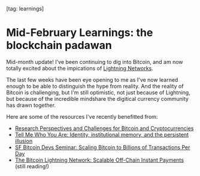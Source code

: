 [tag: learnings]

# Mid-February Learnings: the blockchain padawan

Mid-month update! I've been continuing to dig into Bitcoin, and am now totally excited about the impications of [Lightning Networks](https://lightning.network/).

The last few weeks have been eye opening to me as I've now learned enough to be able to distinguish the hype from reality. And the reality of Bitcoin is challenging, but I'm still optimistic, not just because of Lightning, but because of the incredible mindshare the digitical currency community has drawn together.

Here are some of the resources I've recently benefitted from:

* [Research Perspectives and Challenges for Bitcoin and Cryptocurrencies](http://www.jbonneau.com/doc/BMCNKF15-IEEESP-bitcoin.pdf)
* [Tell Me Who You Are: Identity, institutional memory, and the persistent illusion ](https://medium.com/@ConsenSys/tell-me-who-you-are-258268bf3180)
* [SF Bitcoin Devs Seminar: Scaling Bitcoin to Billions of Transactions Per Day](https://www.youtube.com/watch?v=8zVzw912wPo)
* [The Bitcoin Lightning Network: Scalable Off-Chain Instant Payments](https://lightning.network/lightning-network-paper.pdf) (still reading!)